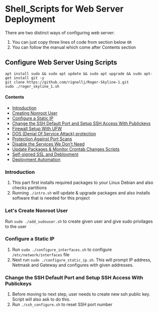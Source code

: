 # Shell_Scripts for Web Server Deployment

There are two distinct ways of configuring web server:
1. You can just copy three lines of code from section below `OR`
2. You can follow the manual which come after Contents section

## Configure Web Server Using Scripts

```
apt install sudo && sudo apt update && sudo apt upgrade && sudo apt-get install git -y
git clone https://github.com/rignellj/Roger-Skyline-1.git
sudo ./roger_skyline_1.sh
```

#### Contents

- [Introduction](#introduction)
- [Creating Nonroot User](#adduser)
- [Configure a Static IP](#staticIP)
- [Change the SSH Default Port and Setup SSH Access With Publickeys](#sshPubkey)
- [Firewall Setup With UFW](#ufw)
- [DOS (Denial Of Service Attack) protection](#DOS)
- [Protection Against Port Scans](#scanSecure)
- [Disable the Services We Don’t Need](#DisableServices)
- [Update Packages & Monitor Crontab Changes Scripts](#cronScript)
- [Self-signed SSL and Debloyment](#apache)
- [Deployment Automation](#automation)

### Introduction <a id="introduction"></a>
1. This part first installs required packages to your Linux Debian and also checks partitions
2. Running `./intro.sh` will update & upgrade packages and also installs software
that is needed for this project

### Let's Create Nonroot User <a id="adduser"></a>
Run `sudo ./add_sudouser.sh` to create given user and give sudo privilages to the user

### Configure a Static IP <a id="staticIP"></a>
1. Run `sudo ./configure_interfaces.sh` to configure `/etc/network/interfaces` file
2. Next run `sudo ./configure_static_ip.sh`. This will prompt IP address, Netmask and Gateway and configures with given addresses.

### Change the SSH Default Port and Setup SSH Access With Publickeys <a id="sshPubkey"></a>
1. Before moving to next step, user needs to create new ssh public key. Script will also ask to do this.
2. Run `./ssh_configure.sh` to reset SSH port number
